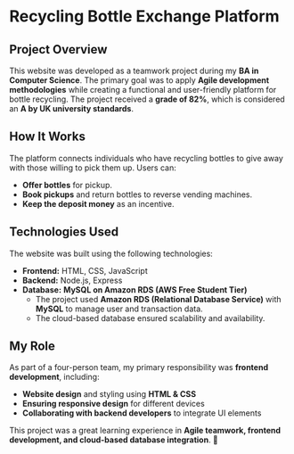# Recycling Bottle Exchange Platform

## Project Overview
This website was developed as a teamwork project during my **BA in Computer Science**. The primary goal was to apply **Agile development methodologies** while creating a functional and user-friendly platform for bottle recycling. The project received a **grade of 82%**, which is considered an **A by UK university standards**.

## How It Works
The platform connects individuals who have recycling bottles to give away with those willing to pick them up. Users can:
- **Offer bottles** for pickup.
- **Book pickups** and return bottles to reverse vending machines.
- **Keep the deposit money** as an incentive.

## Technologies Used
The website was built using the following technologies:

- **Frontend:** HTML, CSS, JavaScript   
- **Backend:** Node.js, Express  
- **Database:** **MySQL on Amazon RDS (AWS Free Student Tier)**  
  - The project used **Amazon RDS (Relational Database Service)** with **MySQL** to manage user and transaction data.  
  - The cloud-based database ensured scalability and availability.  

## My Role
As part of a four-person team, my primary responsibility was **frontend development**, including:
- **Website design** and styling using **HTML & CSS**  
- **Ensuring responsive design** for different devices  
- **Collaborating with backend developers** to integrate UI elements  

This project was a great learning experience in **Agile teamwork, frontend development, and cloud-based database integration**. 🚀  
